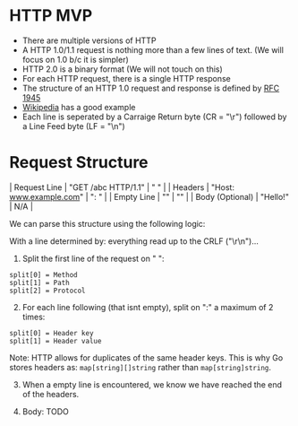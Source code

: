 # HTTP MVP

- There are multiple versions of HTTP
- A HTTP 1.0/1.1 request is nothing more than a few lines of text. (We will focus on 1.0 b/c it is simpler)
- HTTP 2.0 is a binary format (We will not touch on this)
- For each HTTP request, there is a single HTTP response
- The structure of an HTTP 1.0 request and response is defined by [RFC 1945](https://tools.ietf.org/html/rfc1945)
- [Wikipedia](https://en.wikipedia.org/wiki/Hypertext_Transfer_Protocol) has a good example
- Each line is seperated by a Carraige Return byte (CR = "\r") followed by a Line Feed byte (LF = "\n")

# Request Structure

| Request Line    | "GET /abc HTTP/1.1"     | "<method> <path> <protocol>" |
| Headers         | "Host: www.example.com" | "<key>: <value>"             |
| Empty Line      | ""                      | ""                           |
| Body (Optional) | "Hello!"                | N/A                          |

We can parse this structure using the following logic:

With a line determined by: everything read up to the CRLF ("\r\n")...

1. Split the first line of the request on " ":

```
split[0] = Method
split[1] = Path
split[2] = Protocol
```

2. For each line following (that isnt empty), split on ":" a maximum of 2 times:

```
split[0] = Header key
split[1] = Header value

```

Note: HTTP allows for duplicates of the same header keys. This is why Go stores headers as: `map[string][]string` rather than `map[string]string`.

3. When a empty line is encountered, we know we have reached the end of the headers.

4. Body: TODO

